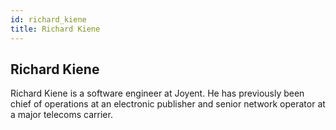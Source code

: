 ```yaml
---
id: richard_kiene
title: Richard Kiene
---
```


## Richard Kiene

Richard Kiene is a software engineer at Joyent. He has previously been chief of
operations at an electronic publisher and senior network operator at a major
telecoms carrier.
